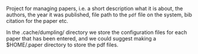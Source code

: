 Project for managing papers, i.e. a short description what it is about, the authors, the year it was published, file path to the `pdf` file on the 
system, bib citation for the paper etc. 

In the .cache/dumpling/ directory we store the configuration files for each paper that has been entered, and we could suggest making a $HOME/.paper 
directory to store the pdf files.
